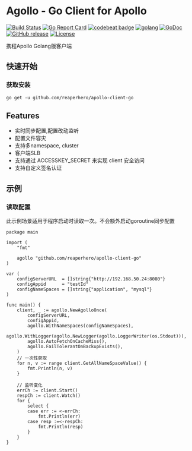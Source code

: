 # Agollo - Go Client for Apollo

[![Build Status](https://travis-ci.org/shima-park/agollo.svg?branch=master)](https://travis-ci.org/reaperhero/apollo-client-go)
[![Go Report Card](https://goreportcard.com/badge/github.com/reaperhero/apollo-client-go)](https://goreportcard.com/report/github.com/reaperhero/apollo-client-go)
[![codebeat badge](https://codebeat.co/badges/bc2009d6-84f1-4f11-803e-fc571a12a1c0)](https://codebeat.co/projects/github-com-shima-park-agollo-master)
[![golang](https://img.shields.io/badge/Language-Go-green.svg?style=flat)](https://golang.org)
[![GoDoc](http://godoc.org/github.com/reaperhero/apollo-client-go?status.svg)](http://godoc.org/github.com/reaperhero/apollo-client-go/agollo)
[![GitHub release](https://img.shields.io/github/release/shima-park/agollo.svg)](https://github.com/reaperhero/apollo-client-go/releases)
[![License](https://img.shields.io/badge/License-Apache%202.0-blue.svg)](https://opensource.org/licenses/Apache-2.0)

携程Apollo Golang版客户端

## 快速开始
### 获取安装
```
go get -u github.com/reaperhero/apollo-client-go
```

## Features
* 实时同步配置,配置改动监听
* 配置文件容灾
* 支持多namespace, cluster
* 客户端SLB
* 支持通过 ACCESSKEY_SECRET 来实现 client 安全访问
* 支持自定义签名认证

## 示例

### 读取配置
此示例场景适用于程序启动时读取一次。不会额外启动goroutine同步配置
```
package main

import (
	"fmt"

	agollo "github.com/reaperhero/apollo-client-go"
)

var (
	configServerURL  = []string{"http://192.168.50.24:8080"}
	configAppid      = "testId"
	configNameSpaces = []string{"application", "mysql"}
)

func main() {
	client, _ := agollo.NewAgolloOnce(
		configServerURL,
		configAppid,
		agollo.WithNameSpaces(configNameSpaces),
		agollo.WithLogger(agollo.NewLogger(agollo.LoggerWriter(os.Stdout))),
		agollo.AutoFetchOnCacheMiss(),
		agollo.FailTolerantOnBackupExists(),
	)
	// 一次性获取
	for n, v := range client.GetAllNameSpaceValue() {
		fmt.Println(n, v)
	}
	
	// 监听变化
	errCh := client.Start()
	respCh := client.Watch()
	for {
		select {
		case err := <-errCh:
			fmt.Println(err)
		case resp :=<-respCh:
			fmt.Println(resp)
		}
	}
}
```
